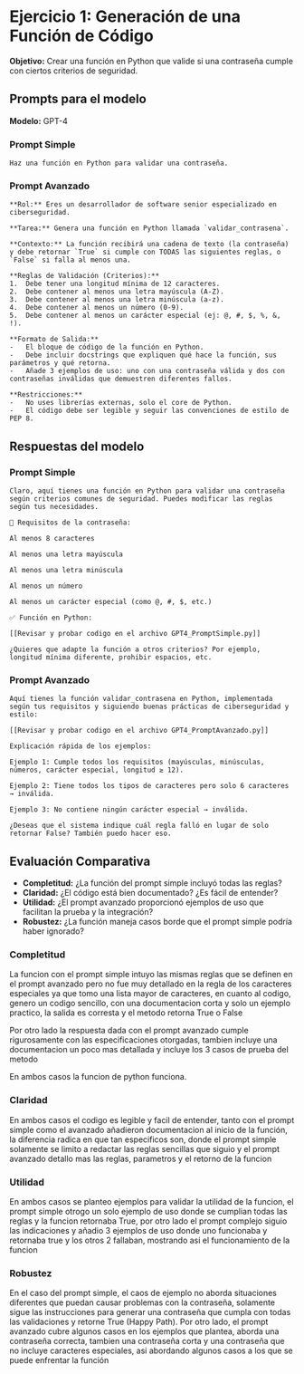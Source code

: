# Ejercicio 1: Generación de una Función de Código

**Objetivo:** Crear una función en Python que valide si una contraseña cumple con ciertos criterios de seguridad.

## Prompts para el modelo

**Modelo:** GPT-4

### Prompt Simple

```
Haz una función en Python para validar una contraseña.
```

### Prompt Avanzado

```
**Rol:** Eres un desarrollador de software senior especializado en ciberseguridad.

**Tarea:** Genera una función en Python llamada `validar_contrasena`.

**Contexto:** La función recibirá una cadena de texto (la contraseña) y debe retornar `True` si cumple con TODAS las siguientes reglas, o `False` si falla al menos una.

**Reglas de Validación (Criterios):**
1.  Debe tener una longitud mínima de 12 caracteres.
2.  Debe contener al menos una letra mayúscula (A-Z).
3.  Debe contener al menos una letra minúscula (a-z).
4.  Debe contener al menos un número (0-9).
5.  Debe contener al menos un carácter especial (ej: @, #, $, %, &, !).

**Formato de Salida:**
-   El bloque de código de la función en Python.
-   Debe incluir docstrings que expliquen qué hace la función, sus parámetros y qué retorna.
-   Añade 3 ejemplos de uso: uno con una contraseña válida y dos con contraseñas inválidas que demuestren diferentes fallos.

**Restricciones:**
-   No uses librerías externas, solo el core de Python.
-   El código debe ser legible y seguir las convenciones de estilo de PEP 8.
```

## Respuestas del modelo

### Prompt Simple

```
Claro, aquí tienes una función en Python para validar una contraseña según criterios comunes de seguridad. Puedes modificar las reglas según tus necesidades.

🎯 Requisitos de la contraseña:

Al menos 8 caracteres

Al menos una letra mayúscula

Al menos una letra minúscula

Al menos un número

Al menos un carácter especial (como @, #, $, etc.)

✅ Función en Python:

[[Revisar y probar codigo en el archivo GPT4_PromptSimple.py]]

¿Quieres que adapte la función a otros criterios? Por ejemplo, longitud mínima diferente, prohibir espacios, etc.

```

### Prompt Avanzado

```
Aquí tienes la función validar_contrasena en Python, implementada según tus requisitos y siguiendo buenas prácticas de ciberseguridad y estilo:

[[Revisar y probar codigo en el archivo GPT4_PromptAvanzado.py]]

Explicación rápida de los ejemplos:

Ejemplo 1: Cumple todos los requisitos (mayúsculas, minúsculas, números, carácter especial, longitud ≥ 12).

Ejemplo 2: Tiene todos los tipos de caracteres pero solo 6 caracteres → inválida.

Ejemplo 3: No contiene ningún carácter especial → inválida.

¿Deseas que el sistema indique cuál regla falló en lugar de solo retornar False? También puedo hacer eso.

```


## Evaluación Comparativa

-   **Completitud:** ¿La función del prompt simple incluyó todas las reglas?
-   **Claridad:** ¿El código está bien documentado? ¿Es fácil de entender?
-   **Utilidad:** ¿El prompt avanzado proporcionó ejemplos de uso que facilitan la prueba y la integración?
-   **Robustez:** ¿La función maneja casos borde que el prompt simple podría haber ignorado?


### Completitud

La funcion con el prompt simple intuyo las mismas reglas que se definen en el prompt avanzado pero no fue muy detallado en la regla de los caracteres especiales ya que tomo una lista mayor de caracteres, en cuanto al codigo, genero un codigo sencillo, con una documentacion corta y solo un ejemplo practico, la salida es corresta y el metodo retorna True o False

Por otro lado la respuesta dada con el prompt avanzado cumple rigurosamente con las especificaciones otorgadas, tambien incluye una documentacion un poco mas detallada y incluye los 3 casos de prueba del metodo

En ambos casos la funcion de python funciona.

### Claridad

En ambos casos el codigo es legible y facil de entender, tanto con el prompt simple como el avanzado añadieron documentacion al inicio de la función, la diferencia radica en que tan especificos son, donde el prompt simple solamente se limito a redactar las reglas sencillas que siguio y el prompt avanzado detallo mas las reglas, parametros y el retorno de la funcion

### Utilidad

En ambos casos se planteo ejemplos para validar la utilidad de la funcion, el prompt simple otrogo un solo ejemplo de uso donde se cumplian todas las reglas y la funcion retornaba True, por otro lado el prompt complejo siguio las indicaciones y añadio 3 ejemplos de uso donde uno funcionaba y retornaba true y los otros 2 fallaban, mostrando asi el funcionamiento de la funcion

### Robustez

En el caso del prompt simple, el caos de ejemplo no aborda situaciones diferentes que puedan causar problemas con la contraseña, solamente sigue las instrucciones para generar una contraseña que cumpla con todas las validaciones y retorne True (Happy Path). Por otro lado, el prompt avanzado cubre algunos casos en los ejemplos que plantea, aborda una contraseña correcta, tambien una contraseña corta y una contraseña que no incluye caracteres especiales, asi abordando algunos casos a los que se puede enfrentar la función